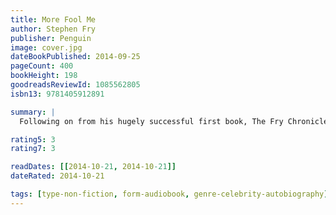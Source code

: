 ```yaml
---
title: More Fool Me
author: Stephen Fry
publisher: Penguin
image: cover.jpg
dateBookPublished: 2014-09-25
pageCount: 400
bookHeight: 198
goodreadsReviewId: 1085562805
isbn13: 9781405912891

summary: |
  Following on from his hugely successful first book, The Fry Chronicles, comes the second chapter in Stephen Fry's life. This unabridged, downloadable audiobook edition of More Fool Me is read by Stephen Fry himself.

rating5: 3
rating7: 3

readDates: [[2014-10-21, 2014-10-21]]
dateRated: 2014-10-21

tags: [type-non-fiction, form-audiobook, genre-celebrity-autobiography]
---
```

